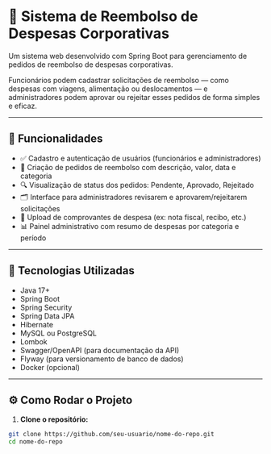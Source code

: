 # 💼 Sistema de Reembolso de Despesas Corporativas

Um sistema web desenvolvido com Spring Boot para gerenciamento de pedidos de reembolso de despesas corporativas.

Funcionários podem cadastrar solicitações de reembolso — como despesas com viagens, alimentação ou deslocamentos — e administradores podem aprovar ou rejeitar esses pedidos de forma simples e eficaz.

---

## 🧩 Funcionalidades

- ✅ Cadastro e autenticação de usuários (funcionários e administradores)
- 📝 Criação de pedidos de reembolso com descrição, valor, data e categoria
- 🔍 Visualização de status dos pedidos: Pendente, Aprovado, Rejeitado
- 🗂️ Interface para administradores revisarem e aprovarem/rejeitarem solicitações
- 📁 Upload de comprovantes de despesa (ex: nota fiscal, recibo, etc.)
- 📊 Painel administrativo com resumo de despesas por categoria e período

---

## 🚀 Tecnologias Utilizadas

- Java 17+
- Spring Boot
- Spring Security
- Spring Data JPA
- Hibernate
- MySQL ou PostgreSQL
- Lombok
- Swagger/OpenAPI (para documentação da API)
- Flyway (para versionamento de banco de dados)
- Docker (opcional)

---

## ⚙️ Como Rodar o Projeto

1. **Clone o repositório:**

```bash
git clone https://github.com/seu-usuario/nome-do-repo.git
cd nome-do-repo
